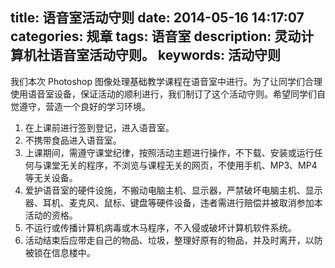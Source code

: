 title: 语音室活动守则
date: 2014-05-16 14:17:07
categories: 规章
tags: 语音室
description: 灵动计算机社语音室活动守则。
keywords: 活动守则
---

我们本次 Photoshop 图像处理基础教学课程在语音室中进行。为了让同学们合理使用语音室设备，保证活动的顺利进行，我们制订了这个活动守则。希望同学们自觉遵守，营造一个良好的学习环境。

1. 在上课前进行签到登记，进入语音室。
2. 不携带食品进入语音室。
3. 上课期间，需遵守课堂纪律，按照活动主题进行操作，不下载、安装或运行任何与课堂无关的程序，不浏览与课程无关的网页，不使用手机、MP3、MP4等无关设备。
4. 爱护语音室的硬件设施，不搬动电脑主机、显示器，严禁破坏电脑主机、显示器、耳机、麦克风、鼠标、键盘等硬件设备，违者需进行赔偿并被取消参加本活动的资格。
5. 不运行或传播计算机病毒或木马程序，不入侵或破坏计算机软件系统。
6. 活动结束后应带走自己的物品、垃圾，整理好原有的物品，并及时离开，以防被锁在信息楼中。